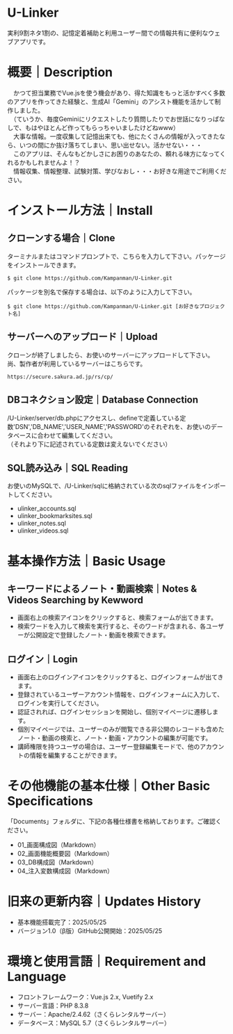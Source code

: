 # U-Linker
実利9割ネタ1割の、記憶定着補助と利用ユーザー間での情報共有に便利なウェブアプリです。

# 概要｜Description
　かつて担当業務でVue.jsを使う機会があり、得た知識をもっと活かすべく多数のアプリを作ってきた経験と、生成AI「Gemini」のアシスト機能を活かして制作しました。<br>
　（ていうか、毎度Geminiにリクエストしたり質問したりでお世話になりっぱなしで、もはやほとんど作ってもらっちゃいましたけどねwww）<br>
　大事な情報。一度収集して記憶出来ても、他にたくさんの情報が入ってきたなら、いつの間にか抜け落ちてしまい、思い出せない。活かせない・・・<br>
　このアプリは、そんなもどかしさにお困りのあなたの、頼れる味方になってくれるかもしれませんよ！？<br>
　情報収集、情報整理、試験対策、学びなおし・・・お好きな用途でご利用ください。

# インストール方法｜Install
## クローンする場合｜Clone
ターミナルまたはコマンドプロンプトで、こちらを入力して下さい。パッケージをインストールできます。
```
$ git clone https://github.com/Kampanman/U-Linker.git
```
パッケージを別名で保存する場合は、以下のように入力して下さい。
```
$ git clone https://github.com/Kampanman/U-Linker.git [お好きなプロジェクト名]
```
## サーバーへのアップロード｜Upload
クローンが終了しましたら、お使いのサーバーにアップロードして下さい。
尚、製作者が利用しているサーバーはこちらです。
```
https://secure.sakura.ad.jp/rs/cp/
```
## DBコネクション設定｜Database Connection
/U-Linker/server/db.phpにアクセスし、defineで定義している定数'DSN','DB_NAME','USER_NAME','PASSWORD'のそれぞれを、お使いのデータベースに合わせて編集してください。<br>
（それより下に記述されている定数は変えないでください）
## SQL読み込み｜SQL Reading
お使いのMySQLで、/U-Linker/sqlに格納されている次のsqlファイルをインポートしてください。
- ulinker_accounts.sql
- ulinker_bookmarksites.sql
- ulinker_notes.sql
- ulinker_videos.sql

# 基本操作方法｜Basic Usage
## キーワードによるノート・動画検索｜Notes & Videos Searching by Kewword
- 画面右上の検索アイコンをクリックすると、検索フォームが出てきます。
- 検索ワードを入力して検索を実行すると、そのワードが含まれる、各ユーザーが公開設定で登録したノート・動画を検索できます。
## ログイン｜Login
- 画面右上のログインアイコンをクリックすると、ログインフォームが出てきます。
- 登録されているユーザーアカウント情報を、ログインフォームに入力して、ログインを実行してください。
- 認証されれば、ログインセッションを開始し、個別マイページに遷移します。
- 個別マイページでは、ユーザーのみが閲覧できる非公開のレコードも含めたノート・動画の検索と、ノート・動画・アカウントの編集が可能です。
- 講師権限を持つユーザの場合は、ユーザー登録編集モードで、他のアカウントの情報を編集することができます。

# その他機能の基本仕様｜Other Basic Specifications
「Documents」フォルダに、下記の各種仕様書を格納しております。ご確認ください。
- 01_画面構成図（Markdown）
- 02_画面機能概要図（Markdown）
- 03_DB構成図（Markdown）
- 04_注入変数構成図（Markdown）

# 旧来の更新内容｜Updates History
- 基本機能搭載完了：2025/05/25
- バージョン1.0（β版）GitHub公開開始：2025/05/25

# 環境と使用言語｜Requirement and Language
- フロントフレームワーク：Vue.js 2.x, Vuetify 2.x
- サーバー言語：PHP 8.3.8
- サーバー：Apache/2.4.62（さくらレンタルサーバー）
- データベース：MySQL 5.7（さくらレンタルサーバー）
